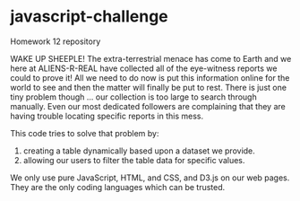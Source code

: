 # javascript-challenge
Homework 12 repository

WAKE UP SHEEPLE! The extra-terrestrial menace has come to Earth and we here at ALIENS-R-REAL have collected all of the eye-witness reports we could to prove it! All we need to do now is put this information online for the world to see and then the matter will finally be put to rest.
There is just one tiny problem though ... our collection is too large to search through manually. Even our most dedicated followers are complaining that they are having trouble locating specific reports in this mess.

This code tries to solve that problem by:
1. creating a table dynamically based upon a dataset we provide. 
1. allowing our users to filter the table data for specific values.

We only use pure JavaScript, HTML, and CSS, and D3.js on our web pages. They are the only coding languages which can be trusted.


